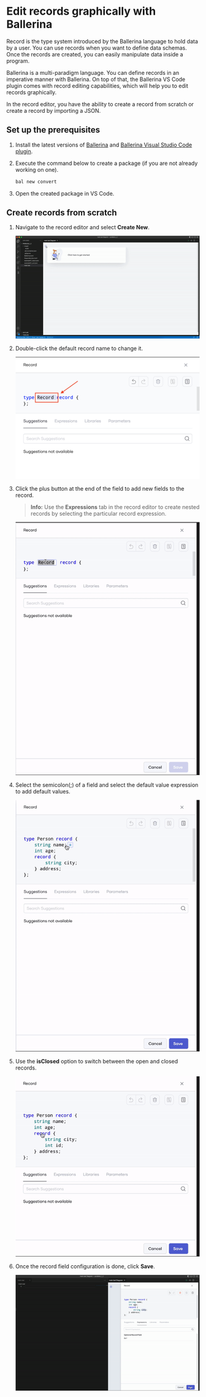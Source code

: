 # Edit records graphically with Ballerina

Record is the type system introduced by the Ballerina language to hold data by a user. You can use records when you want to define data schemas. Once the records are created, you can easily manipulate data inside a program.

Ballerina is a multi-paradigm language. You can define records in an imperative manner with Ballerina. On top of that, the Ballerina VS Code plugin comes with record editing capabilities, which will help you to edit records graphically.

In the record editor, you have the ability to create a record from scratch or create a record by importing a JSON.

## Set up the prerequisites

1. Install the latest versions of [Ballerina](https://ballerina.io/downloads/) and [Ballerina Visual Studio Code plugin](https://marketplace.visualstudio.com/items?itemName=wso2.ballerina).

2. Execute the command below to create a package (if you are not already working on one).

    ```bash
    bal new convert
    ```

3. Open the created package in VS Code.

## Create records from scratch

1. Navigate to the record editor and select **Create New**.

    ![Create new record](../img/record-editor/create-new.gif "Create new record via record editor")

2. Double-click the default record name to change it.

    ![Change record name](../img/record-editor/change-record-name.png "Change record name via record editor")

3. Click the plus button at the end of the field to add new fields to the record.

    >**Info:** Use the **Expressions** tab in the record editor to create nested records by selecting the particular record expression.

    ![Add fields](../img/record-editor/add-fields.gif "Add fields to a record")

4. Select the semicolon(;) of a field and select the default value expression to add default values.

    ![Add default value](../img/record-editor/default-value.gif "Add default value to a field")

5. Use the **isClosed** option to switch between the open and closed records.

    ![Open Close](../img/record-editor/open-close-switch.gif "Switch between Open and Closed records")

6. Once the record field configuration is done, click **Save**.

    ![Save create new record](../img/record-editor/save-create-new.gif "Save the newly created record")

